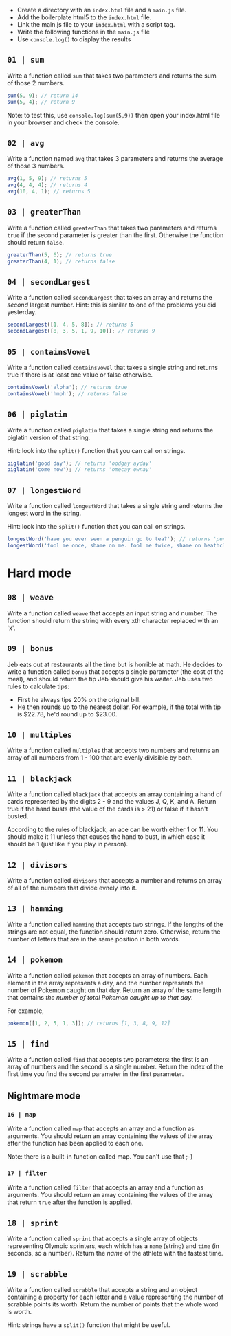 - Create a directory with an `index.html` file and a `main.js` file. 
- Add the boilerplate html5 to the `index.html` file. 
- Link the main.js file to your `index.html` with a script tag.
- Write the following functions in the `main.js` file
- Use `console.log()` to display the results

## `01 | sum`

Write a function called `sum` that takes two parameters and returns the sum of those 2 numbers.

```js
sum(5, 9); // return 14
sum(5, 4); // return 9
```

Note: to test this, use `console.log(sum(5,9))` then open your index.html file in your browser and check the console.

## `02 | avg`

Write a function named `avg` that takes 3 parameters and returns the average of those 3 numbers.

```js
avg(1, 5, 9); // returns 5
avg(4, 4, 4); // returns 4
avg(10, 4, 1); // returns 5
```

## `03 | greaterThan`

Write a function called `greaterThan` that takes two parameters and returns `true` if the second parameter is greater than the first. Otherwise the function should return `false`.

```js
greaterThan(5, 6); // returns true
greaterThan(4, 1); // returns false
```

## `04 | secondLargest`

Write a function called `secondLargest` that takes an array and returns the *second* largest number. Hint: this is similar to one of the problems you did yesterday.

```js
secondLargest([1, 4, 5, 8]); // returns 5
secondLargest([8, 3, 5, 1, 9, 10]); // returns 9
```

## `05 | containsVowel`

Write a function called `containsVowel` that takes a single string and returns true if there is at least one value or false otherwise.

```js
containsVowel('alpha'); // returns true
containsVowel('hmph'); // returns false
```

## `06 | piglatin`

Write a function called `piglatin` that takes a single string and returns the piglatin version of that string.

Hint: look into the `split()` function that you can call on strings.

```js
piglatin('good day'); // returns 'oodgay ayday'
piglatin('come now'); // returns 'omecay ownay'
```


## `07 | longestWord`

Write a function called `longestWord` that takes a single string and returns the longest word in the string.

Hint: look into the `split()` function that you can call on strings.


```js
longestWord('have you ever seen a penguin go to tea?'); // returns 'penguin'
longestWord('fool me once, shame on me. fool me twice, shame on heathcliff'); // returns 'heathcliff'
```

# Hard mode

## `08 | weave`

Write a function called `weave` that accepts an input string and number. The function should return the string with every xth character replaced with an 'x'.

## `09 | bonus`

Jeb eats out at restaurants all the time but is horrible at math. He decides to write a function called `bonus` that accepts a single parameter (the cost of the meal), and should return the tip Jeb should give his waiter. Jeb uses two rules to calculate tips:

- First he always tips 20% on the original bill.
- He then rounds up to the nearest dollar. For example, if the total with tip is $22.78, he'd round up to $23.00.

## `10 | multiples`

Write a function called `multiples` that accepts two numbers and returns an array of all numbers from 1 - 100 that are evenly divisible by both.

## `11 | blackjack`

Write a function called `blackjack` that accepts an array containing a hand of cards represented by the digits 2 - 9 and the values J, Q, K, and A. Return true if the hand busts (the value of the cards is > 21) or false if it hasn't busted.

According to the rules of blackjack, an ace can be worth either 1 or 11. You should make it 11 unless that causes the hand to bust, in which case it should be 1 (just like if you play in person).

## `12 | divisors`

Write a function called `divisors` that accepts a number and returns an array of all of the numbers that divide evnely into it.

## `13 | hamming`

Write a function called `hamming` that accepts two strings. If the lengths of the strings are not equal, the function should return zero. Otherwise, return the number of letters that are in the same position in both words.

## `14 | pokemon`

Write a function called `pokemon` that accepts an array of numbers. Each element in the array represents a day, and the number represents the number of Pokemon caught on that day. Return an array of the same length that contains *the number of total Pokemon caught up to that day*.

For example,

```js
pokemon([1, 2, 5, 1, 3]); // returns [1, 3, 8, 9, 12]
```

## `15 | find`

Write a function called `find` that accepts two parameters: the first is an array of numbers and the second is a single number. Return the index of the first time you find the second parameter in the first parameter.

## Nightmare mode

### `16 | map`

Write a function called `map` that accepts an array and a function as arguments. You should return an array containing the values of the array after the function has been applied to each one.

Note: there is a built-in function called map. You can't use that ;-)

### `17 | filter`

Write a function called `filter` that accepts an array and a function as arguments. You should return an array containing the values of the array that return `true` after the function is applied.

## `18 | sprint`

Write a function called `sprint` that accepts a single array of objects representing Olympic sprinters, each which has a `name` (string) and `time` (in seconds, so a number). Return the *name* of the athlete with the fastest time.


## `19 | scrabble`

Write a function called `scrabble` that accepts a string and an object containing a property for each letter and a value representing the number of scrabble points its worth. Return the number of points that the whole word is worth.

Hint: strings have a `split()` function that might be useful.